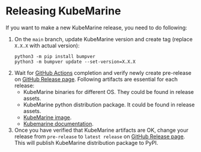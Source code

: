 # Releasing KubeMarine

If you want to make a new KubeMarine release, you need to do following:
1. On the `main` branch, update KubeMarine version and create tag (replace `X.X.X` with actual version):
    ```
    python3 -m pip install bumpver
    python3 -m bumpver update --set-version=X.X.X
    ```
2. Wait for [GitHub Actions](https://github.com/Netcracker/KubeMarine/actions) completion and verify newly create pre-release on [GitHub Release page](https://github.com/Netcracker/KubeMarine/releases). Following artifacts are essential for each release:
    * KubeMarine binaries for different OS. They could be found in release assets.
    * KubeMarine python distribution package. It could be found in release assets.
    * [KubeMarine image](https://github.com/Netcracker/KubeMarine/pkgs/container/kubemarine).
    * [Kubemarine documentation](https://github.com/Netcracker/KubeMarine/tree/main/documentation).
3. Once you have verified that KubeMarine artifacts are OK, change your release from `pre-release` to `latest release` on [GitHub Release page](https://github.com/Netcracker/KubeMarine/releases). This will publish KubeMarine distribution package to PyPI.

